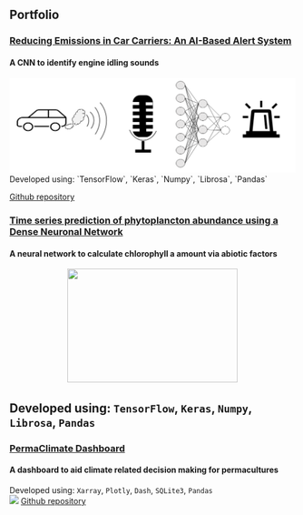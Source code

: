 ## Portfolio

### [Reducing Emissions in Car Carriers: An AI-Based Alert System](/sounds_classification.md) 
#### A CNN to identify engine idling sounds 

<img src="images/sound_classification/title_image_sound_classification.png?raw=true"/>
Developed using: `TensorFlow`, `Keras`, `Numpy`, `Librosa`, `Pandas`  

[Github repository](https://github.com/giacomo-lab/engine_idling_detection)


 ### [Time series prediction of phytoplancton abundance using a Dense Neuronal Network ](/chl.md) 
#### A neural network to calculate chlorophyll a amount via abiotic factors
<div style="text-align: center;">
<img src="images/misc/Plancton.png?raw=true" width="300" height="200">
<div style="text-align: left;">

Developed using: `TensorFlow`, `Keras`, `Numpy`, `Librosa`, `Pandas`  
---

### [PermaClimate Dashboard](/permaculture_climate.md) 
#### A dashboard to aid climate related decision making for permacultures
Developed using: `Xarray`, `Plotly`, `Dash`, `SQLite3`, `Pandas`  
<img src="images/permaculture/dashboard.gif?raw=true"/>
[Github repository](https://github.com/giacomo-lab/permaculture-climate)

